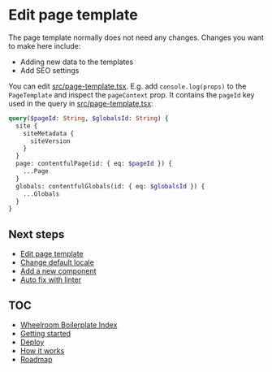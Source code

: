 # Edit page template

The page template normally does not need any changes. Changes you want to make
here include:

- Adding new data to the templates
- Add SEO settings

You can edit [src/page-template.tsx](../../src/page-template.tsx). E.g. add
`console.log(props)` to the `PageTemplate` and inspect the `pageContext` prop.
It contains the `pageId` key used in the query in
[src/page-template.tsx](../../src/page-template.tsx):

```graphql
query($pageId: String, $globalsId: String) {
  site {
    siteMetadata {
      siteVersion
    }
  }
  page: contentfulPage(id: { eq: $pageId }) {
    ...Page
  }
  globals: contentfulGlobals(id: { eq: $globalsId }) {
    ...Globals
  }
}
```

## Next steps

- [Edit page template](./page-template.md)
- [Change default locale](./default-locale.md)
- [Add a new component](./add-new-component.md)
- [Auto fix with linter](./linter.md)

## TOC

- [Wheelroom Boilerplate Index](../../README.md)
- [Getting started](../getting-started.md)
- [Deploy](../deploy.md)
- [How it works](../how-it-works.md)
- [Roadmap](../roadmap.md)
